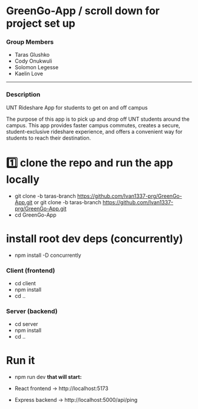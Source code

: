 # GreenGo-App / scroll down for project set up
### Group Members
- Taras Glushko
- Cody Onukwuli
- Solomon Legesse
- Kaelin Love
---------------------------------------
### Description
UNT Rideshare App for students to get on and off campus

The purpose of this app is to pick up and drop off UNT students around the campus. This app provides faster campus commutes, creates a secure, student-exclusive rideshare experience, and offers a convenient way for students to reach their destination.

# 1️⃣ clone the repo and run the app locally
- git clone -b taras-branch https://github.com/Ivan1337-prg/GreenGo-App.git or git clone -b taras-branch https://github.com/Ivan1337-prg/GreenGo-App.git
- cd GreenGo-App
# install root dev deps (concurrently)
- npm install -D concurrently
### Client (frontend)

- cd client
- npm install
- cd ..
### Server (backend)

- cd server
- npm install
- cd ..
# Run it
- npm run dev
**that will start:**

- React frontend → http://localhost:5173
- Express backend → http://localhost:5000/api/ping
